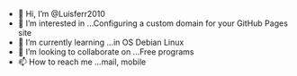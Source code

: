 - 👋 Hi, I’m @Luisferr2010
- 👀 I’m interested in ...Configuring a custom domain for your GitHub Pages site
- 🌱 I’m currently learning ...in OS Debian Linux
- 💞️ I’m looking to collaborate on ...Free programs 
- 📫 How to reach me ...mail, mobile

<!---
Luisferr2010/Luisferr2010 is a ✨ special ✨ repository because its `README.md` (this file) appears on your GitHub profile.
You can click the Preview link to take a look at your changes.
--->
